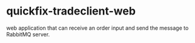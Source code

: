 # quickfix-tradeclient-web
web application that can receive an order input and send the message to RabbitMQ server.
